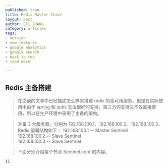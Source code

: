 ```yaml
---
published: true
title: Redis Master Slave
layout: post
author: Eli ZHANG 
category: articles
tags:
- version
- new features
- google analytics
- google search
- back to top
- read more

---
```


## Redis 主备搭建

> 在之前的文章中已经描述怎么样来搭建 redis 的高可用服务，但是在实际使用中由于 spring 和 jedis 无法很好的支持，第三方的支持又不敢直接使用，所以在生产环境中采用了主备的架构。

> 准备 3 台服务器，分别为 192.168.100.1、192.168.100.2、192.168.100.3。Redis 部署结构如下：
> 192.168.100.1 -- Master Sentinel <br />
> 192.168.100.2 -- Slave  Sentinel <br />
> 192.168.100.3 -- Slave  Sentinel <br />

> 下面分别介绍每个节点 Sentinel.conf 的内容。

```
11

```